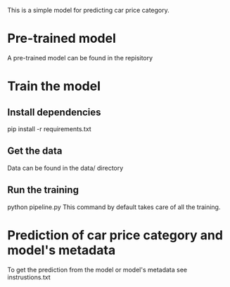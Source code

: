 This is a simple model for predicting car price category.
# Pre-trained model

A pre-trained model can be found in the repisitory
# Train the model
## Install dependencies

pip install -r requirements.txt
## Get the data

Data can be found in the data/ directory
## Run the training

python pipeline.py 
This command by default takes care of all the training.
# Prediction of car price category and model's metadata

To get the prediction from the model or model's metadata see instrustions.txt
